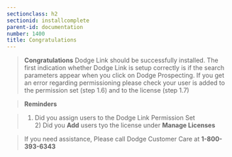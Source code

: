 ```yaml
---
sectionclass: h2
sectionid: installcomplete
parent-id: documentation
number: 1400
title: Congratulations 
---
```


> **Congratulations** Dodge Link should be successfully installed.  The first indication whether Dodge Link is setup correctly is if the search parameters appear when you click on Dodge Prospecting.  If you get an error  regarding permissioning please check your user is added to the permission set (step 1.6) and to the license (step 1.7)  

>**Reminders**
  
>1) Did you assign users to the Dodge Link Permission Set
<br />2) Did you **Add** users tyo the license under **Manage Licenses**
 

> If you need assistance, Please call Dodge Customer Care at **1-800-393-6343**

